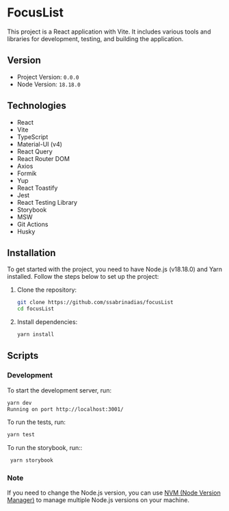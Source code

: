 
# FocusList

This project is a React application with Vite. It includes various tools and libraries for development, testing, and building the application.

## Version

- Project Version: `0.0.0`
- Node Version: `18.18.0`



## Technologies

- React
- Vite
- TypeScript
- Material-UI (v4)
- React Query
- React Router DOM
- Axios
- Formik
- Yup
- React Toastify
- Jest
- React Testing Library
- Storybook
- MSW
- Git Actions 
- Husky

## Installation

To get started with the project, you need to have Node.js (v18.18.0) and Yarn installed. Follow the steps below to set up the project:

 

1. Clone the repository:

    ```bash
    git clone https://github.com/ssabrinadias/focusList
    cd focusList
    ```

2. Install dependencies:

    ```bash
    yarn install
    ```

## Scripts

### Development

To start the development server, run:

```bash
yarn dev
Running on port http://localhost:3001/
````


To run the tests, run:

```bash
yarn test
````

To run the storybook, run::

```bash
 yarn storybook
````

### Note

   If you need to change the Node.js version, you can use [NVM (Node Version Manager)](https://github.com/nvm-sh/nvm) to manage multiple Node.js versions on your machine.
